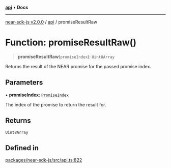 [**api**](../README.md) • **Docs**

***

[near-sdk-js v2.0.0](../../packages.md) / [api](../README.md) / promiseResultRaw

# Function: promiseResultRaw()

> **promiseResultRaw**(`promiseIndex`): `Uint8Array`

Returns the result of the NEAR promise for the passed promise index.

## Parameters

• **promiseIndex**: [`PromiseIndex`](../../utils/type-aliases/PromiseIndex.md)

The index of the promise to return the result for.

## Returns

`Uint8Array`

## Defined in

[packages/near-sdk-js/src/api.ts:822](https://github.com/dim-daskalov/near-sdk-js/blob/0c34997aba6fa3f679d39c16d17f5e07ff189c24/packages/near-sdk-js/src/api.ts#L822)
